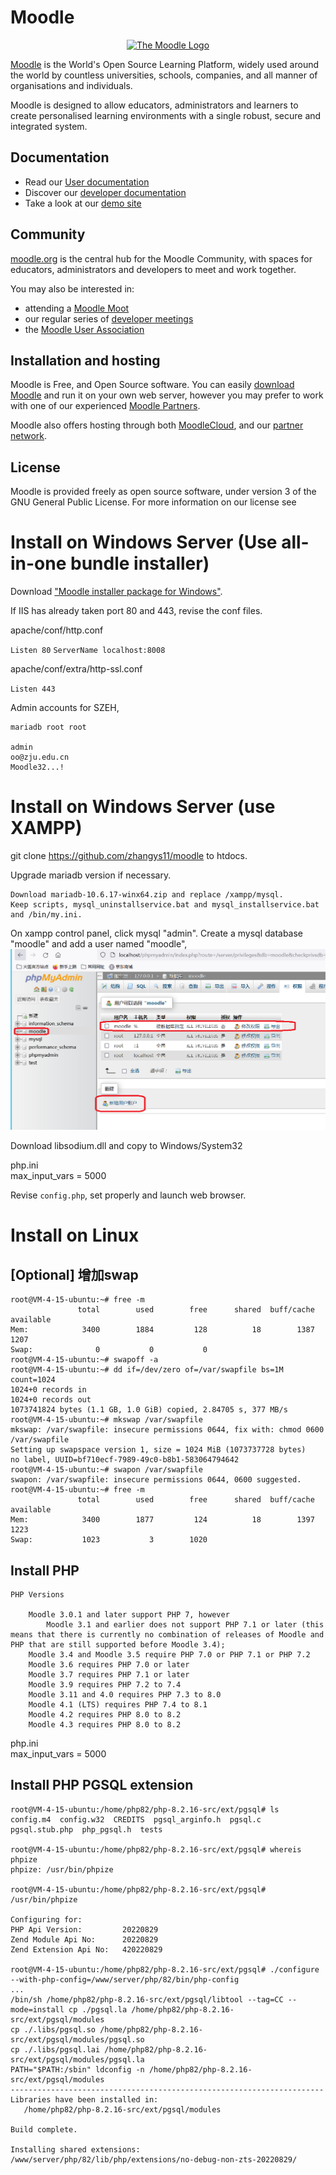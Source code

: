 # Moodle

<p align="center"><a href="https://moodle.org" target="_blank" title="Moodle Website">
  <img src="https://raw.githubusercontent.com/moodle/moodle/main/.github/moodlelogo.svg" alt="The Moodle Logo">
</a></p>

[Moodle][1] is the World's Open Source Learning Platform, widely used around the world by countless universities, schools, companies, and all manner of organisations and individuals.

Moodle is designed to allow educators, administrators and learners to create personalised learning environments with a single robust, secure and integrated system.

## Documentation

- Read our [User documentation][3]
- Discover our [developer documentation][5]
- Take a look at our [demo site][4]

## Community

[moodle.org][1] is the central hub for the Moodle Community, with spaces for educators, administrators and developers to meet and work together.

You may also be interested in:

- attending a [Moodle Moot][6]
- our regular series of [developer meetings][7]
- the [Moodle User Association][8]

## Installation and hosting

Moodle is Free, and Open Source software. You can easily [download Moodle][9] and run it on your own web server, however you may prefer to work with one of our experienced [Moodle Partners][10].

Moodle also offers hosting through both [MoodleCloud][11], and our [partner network][10].

## License

Moodle is provided freely as open source software, under version 3 of the GNU General Public License. For more information on our license see

[1]: https://moodle.org
[2]: https://moodle.com
[3]: https://docs.moodle.org/
[4]: https://sandbox.moodledemo.net/
[5]: https://moodledev.io
[6]: https://moodle.com/events/mootglobal/
[7]: https://moodledev.io/general/community/meetings
[8]: https://moodleassociation.org/
[9]: https://download.moodle.org
[10]: https://moodle.com/partners
[11]: https://moodle.com/cloud
[12]: https://moodledev.io/general/license


# Install on Windows Server (Use all-in-one bundle installer)

Download ["Moodle installer package for Windows"](https://download.moodle.org/windows/).

If IIS has already taken port 80 and 443, revise the conf files.

apache/conf/http.conf 

`Listen 80`
`ServerName localhost:8008`

apache/conf/extra/http-ssl.conf  

`Listen 443`

Admin accounts for SZEH, 
```
mariadb root root

admin
oo@zju.edu.cn
Moodle32...!
```

# Install on Windows Server (use XAMPP)

git clone https://github.com/zhangys11/moodle to htdocs.   

Upgrade mariadb version if necessary.  
```
Download mariadb-10.6.17-winx64.zip and replace /xampp/mysql.  
Keep scripts, mysql_uninstallservice.bat and mysql_installservice.bat and /bin/my.ini.
```

On xampp control panel, click mysql "admin". Create a mysql database "moodle" and add a user named "moodle",
<img src='xampp_mysql.png'>

Download libsodium.dll and copy to Windows/System32  

php.ini  
max_input_vars = 5000


Revise `config.php`, set properly and launch web browser.

# Install on Linux

## [Optional] 增加swap
```
root@VM-4-15-ubuntu:~# free -m
               total        used        free      shared  buff/cache   available
Mem:            3400        1884         128          18        1387        1207
Swap:              0           0           0
root@VM-4-15-ubuntu:~# swapoff -a
root@VM-4-15-ubuntu:~# dd if=/dev/zero of=/var/swapfile bs=1M count=1024
1024+0 records in
1024+0 records out
1073741824 bytes (1.1 GB, 1.0 GiB) copied, 2.84705 s, 377 MB/s
root@VM-4-15-ubuntu:~# mkswap /var/swapfile
mkswap: /var/swapfile: insecure permissions 0644, fix with: chmod 0600 /var/swapfile
Setting up swapspace version 1, size = 1024 MiB (1073737728 bytes)
no label, UUID=bf710ecf-7989-49c0-b8b1-583064794642
root@VM-4-15-ubuntu:~# swapon /var/swapfile
swapon: /var/swapfile: insecure permissions 0644, 0600 suggested.
root@VM-4-15-ubuntu:~# free -m
               total        used        free      shared  buff/cache   available
Mem:            3400        1877         124          18        1397        1223
Swap:           1023           3        1020
```

## Install PHP

```
PHP Versions

    Moodle 3.0.1 and later support PHP 7, however
        Moodle 3.1 and earlier does not support PHP 7.1 or later (this means that there is currently no combination of releases of Moodle and PHP that are still supported before Moodle 3.4);
    Moodle 3.4 and Moodle 3.5 require PHP 7.0 or PHP 7.1 or PHP 7.2
    Moodle 3.6 requires PHP 7.0 or later
    Moodle 3.7 requires PHP 7.1 or later
    Moodle 3.9 requires PHP 7.2 to 7.4
    Moodle 3.11 and 4.0 requires PHP 7.3 to 8.0
    Moodle 4.1 (LTS) requires PHP 7.4 to 8.1
    Moodle 4.2 requires PHP 8.0 to 8.2
    Moodle 4.3 requires PHP 8.0 to 8.2
```

php.ini  
max_input_vars = 5000


## Install PHP PGSQL extension

```
root@VM-4-15-ubuntu:/home/php82/php-8.2.16-src/ext/pgsql# ls
config.m4  config.w32  CREDITS  pgsql_arginfo.h  pgsql.c  pgsql.stub.php  php_pgsql.h  tests

root@VM-4-15-ubuntu:/home/php82/php-8.2.16-src/ext/pgsql# whereis phpize
phpize: /usr/bin/phpize

root@VM-4-15-ubuntu:/home/php82/php-8.2.16-src/ext/pgsql# /usr/bin/phpize

Configuring for:
PHP Api Version:         20220829
Zend Module Api No:      20220829
Zend Extension Api No:   420220829

root@VM-4-15-ubuntu:/home/php82/php-8.2.16-src/ext/pgsql# ./configure --with-php-config=/www/server/php/82/bin/php-config
...
/bin/sh /home/php82/php-8.2.16-src/ext/pgsql/libtool --tag=CC --mode=install cp ./pgsql.la /home/php82/php-8.2.16-src/ext/pgsql/modules
cp ./.libs/pgsql.so /home/php82/php-8.2.16-src/ext/pgsql/modules/pgsql.so
cp ./.libs/pgsql.lai /home/php82/php-8.2.16-src/ext/pgsql/modules/pgsql.la
PATH="$PATH:/sbin" ldconfig -n /home/php82/php-8.2.16-src/ext/pgsql/modules
----------------------------------------------------------------------
Libraries have been installed in:
   /home/php82/php-8.2.16-src/ext/pgsql/modules

Build complete.

Installing shared extensions:     /www/server/php/82/lib/php/extensions/no-debug-non-zts-20220829/
```